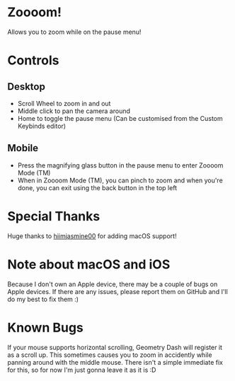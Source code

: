 # Zoooom!

Allows you to zoom while on the pause menu!

# Controls

## Desktop

- Scroll Wheel to zoom in and out
- Middle click to pan the camera around
- Home to toggle the pause menu (Can be customised from the Custom Keybinds editor)

## Mobile

- Press the magnifying glass button in the pause menu to enter Zoooom Mode (TM)
- When in Zoooom Mode (TM), you can pinch to zoom and when you're done, you can exit using the back button in the top left

# Special Thanks

Huge thanks to [hiimjasmine00](https://github.com/hiimjasmine00) for adding macOS support!

# Note about macOS and iOS
Because I don't own an Apple device, there may be a couple of bugs on Apple devices.
If there are any issues, please report them on GitHub and I'll do my best to fix them :)

# Known Bugs

If your mouse supports horizontal scrolling, Geometry Dash will register it as a scroll up.
This sometimes causes you to zoom in accidently while panning around with the middle mouse.
There isn't a simple immediate fix for this, so for now I'm just gonna leave it as it is :D